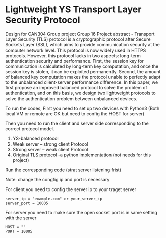 # Lightweight YS Transport Layer Security Protocol
Design for CAN304 Group project Group 16
Project abstract - Transport Layer Security (TLS) protocol is a cryptographic protocol after Secure Sockets Layer (SSL), which aims to provide communication security at the computer network level. This protocol is now widely used in HTTPS protocols. However, this protocol lacks in two aspects: long-term authentication security and performance. First, the session key for communication is calculated by long-term key computation, and once the session key is stolen, it can be exploited permanently. Second, the amount of balanced key computation makes the protocol unable to perfectly adapt to the unbalanced client-server performance difference. In this paper, we first propose an improved balanced protocol to solve the problem of authentication, and on this basis, we design two lightweight protocols to solve the authentication problem between unbalanced devices.

To run the codes, 
First you need to set up two devices with Python3 (Both local VM or remote are OK but need to config the HOST for server)

Then you need to run the client and server side corresponding to the correct protocol model.
1. YS-balanced protocol
2. Weak server – strong client Protocol
3. Strong server – weak client Protocol
4. Original TLS protocol -a python implementation (not needs for this project)

Run the corresponding code (strat server listening frist)

Note: change the congfig ip and port is necessary

For client you need to config the server ip to your traget server

    server_ip = "example.com" or your_server_ip
    server_port = 10005
    
For server you need to make sure the open socket port is in same setting with the server

    HOST = ""
    PORT = 10005
